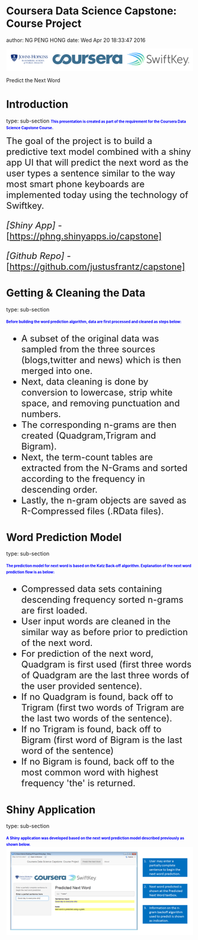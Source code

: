 Coursera Data Science Capstone: Course Project
========================================================
author: NG PENG HONG
date: Wed Apr 20 18:33:47 2016


![header](./www/headers.png)

Predict the Next Word

Introduction
========================================================
type: sub-section
<span style="color:blue; font-weight:bold; font-size:0.7em">This presentation is created as part of the requirement for the Coursera Data Science Capstone Course. </span>

<font size="5">
The goal of the project is to build a predictive text model combined with a shiny app UI that will predict the next word as the user types a sentence similar to the way most smart phone keyboards are implemented today using the technology of Swiftkey.

*[Shiny App]* - [https://phng.shinyapps.io/capstone]

*[Github Repo]* - [https://github.com/justusfrantz/capstone]

</font>

Getting & Cleaning the Data
========================================================
type: sub-section

<span style="color:blue; font-weight:bold; font-size:0.7em">Before building the word prediction algorithm, data are first processed and cleaned as steps below:</span>

<font size="5">

- A subset of the original data was sampled from the three sources (blogs,twitter and news) which is then merged into one.
- Next, data cleaning is done by conversion to lowercase, strip white space, and removing punctuation and numbers.
- The corresponding n-grams are then created (Quadgram,Trigram and Bigram).
- Next, the term-count tables are extracted from the N-Grams and sorted according to the frequency in descending order.
- Lastly, the n-gram objects are saved as R-Compressed files (.RData files).

</font>



Word Prediction Model
========================================================
type: sub-section

<span style="color:blue; font-weight:bold;font-size:0.7em">The prediction model for next word is based on the Katz Back-off algorithm. Explanation of the next word prediction flow is as below:</span>

<font size="5">

- Compressed data sets containing descending frequency sorted n-grams are first loaded.
- User input words are cleaned in the similar way as before prior to prediction of the next word.
- For prediction of the next word, Quadgram is first used (first three words of Quadgram are the last three words of the user provided sentence).
- If no Quadgram is found, back off to Trigram (first two words of Trigram are the last two words of the sentence).
- If no Trigram is found, back off to Bigram (first word of Bigram is the last word of the sentence)
- If no Bigram is found, back off to the most common word with highest frequency 'the' is returned.

</font>

Shiny Application
========================================================
type: sub-section

<span style="color:blue; font-weight:bold;font-size:0.7em">A Shiny application was developed based on the next word prediction model described previously as shown below. </span><img src="./www/app.png"></img>
